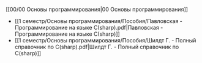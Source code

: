 [[00/00 Основы программирования|00 Основы программирования]]

- [[1 семестр/Основы программирования/Пособия/Павловская - Программирование на языке С(sharp).pdf|Павловская - Программирование на языке С(sharp)]]
- [[1 семестр/Основы программирования/Пособия/Шилдт Г. - Полный справочник по C(sharp).pdf|Шилдт Г. - Полный справочник по C(sharp)]]